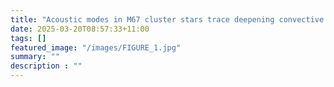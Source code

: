 ```yaml
---
title: "Acoustic modes in M67 cluster stars trace deepening convective envelopes"
date: 2025-03-20T08:57:33+11:00
tags: []
featured_image: "/images/FIGURE_1.jpg"
summary: ""
description : ""
---
```

